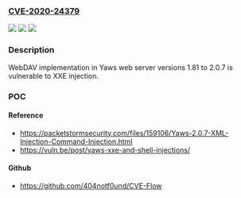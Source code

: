### [CVE-2020-24379](https://cve.mitre.org/cgi-bin/cvename.cgi?name=CVE-2020-24379)
![](https://img.shields.io/static/v1?label=Product&message=n%2Fa&color=blue)
![](https://img.shields.io/static/v1?label=Version&message=n%2Fa&color=blue)
![](https://img.shields.io/static/v1?label=Vulnerability&message=n%2Fa&color=brighgreen)

### Description

WebDAV implementation in Yaws web server versions 1.81 to 2.0.7 is vulnerable to XXE injection.

### POC

#### Reference
- https://packetstormsecurity.com/files/159106/Yaws-2.0.7-XML-Injection-Command-Injection.html
- https://vuln.be/post/yaws-xxe-and-shell-injections/

#### Github
- https://github.com/404notf0und/CVE-Flow

